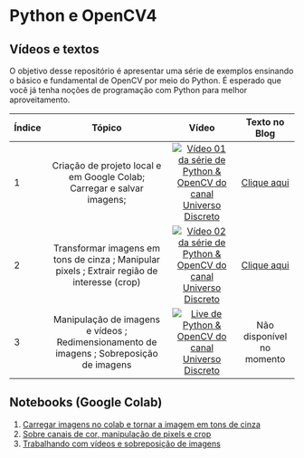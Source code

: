 # Python e OpenCV4

## Vídeos e textos

O objetivo desse repositório é apresentar uma série de exemplos ensinando o básico e fundamental de OpenCV por meio do Python. É esperado que você já tenha noções de programação com Python para melhor aproveitamento.

| Índice | Tópico                               | Vídeo | Texto no Blog | 
| -------|:------------------------------------:|:------:|:------------:|
| 1      | Criação de projeto local e em Google Colab; Carregar e salvar imagens; | [![Vídeo 01 da série de Python & OpenCV do canal Universo Discreto](https://img.youtube.com/vi/oAH_GJclePY/mqdefault.jpg)](http://www.youtube.com/watch?v=oAH_GJclePY) | [Clique aqui](https://universodiscreto.com/2020/02/13/instalando-e-criando-seu-primeiro-projeto-python-e-opencv4-00/)|
| 2      | Transformar imagens em tons de cinza ; Manipular pixels ; Extrair região de interesse (crop) | [![Vídeo 02 da série de Python & OpenCV do canal Universo Discreto](https://img.youtube.com/vi/mW-PmvvzXP8/mqdefault.jpg)](http://www.youtube.com/watch?v=mW-PmvvzXP8) | [Clique aqui](https://universodiscreto.com/2020/02/16/operacoes-basicas-envolvendo-imagens-python-e-opencv4-01/)|
| 3      | Manipulação de imagens e vídeos ; Redimensionamento de imagens ; Sobreposição de imagens | [![Live de Python & OpenCV do canal Universo Discreto](https://img.youtube.com/vi/8TOH40sq-C0/mqdefault.jpg)](http://www.youtube.com/watch?v=8TOH40sq-C0) | Não disponível no momento |

## Notebooks (Google Colab)

1. [Carregar imagens no colab e tornar a imagem em tons de cinza](https://colab.research.google.com/drive/12F30VRoCQnNEowMZDtymmh8aNIK5LMq7)
2. [Sobre canais de cor, manipulação de pixels e crop](https://colab.research.google.com/drive/18DTjxpA5ahDaBZUWxkSUu6ZgkqvdkFt0)
3. [Trabalhando com vídeos e sobreposição de imagens](https://colab.research.google.com/drive/1sQAxhv5nIWDvwt82osa2x41zVtUFyx1O)
